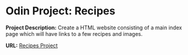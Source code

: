 # Odin Project: Recipes

**Project Description:**
Create a HTML website consisting of a main index page which will have links to a few recipes and images. 

**URL:** [Recipes Project](https://aliya-gamez.github.io/odin-recipes/)
